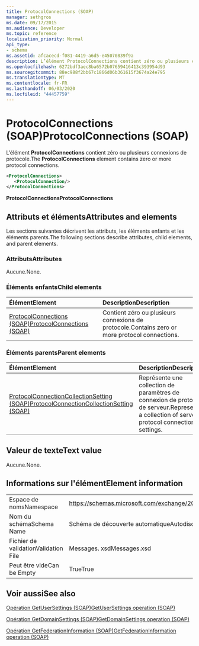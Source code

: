 ```yaml
---
title: ProtocolConnections (SOAP)
manager: sethgros
ms.date: 09/17/2015
ms.audience: Developer
ms.topic: reference
localization_priority: Normal
api_type:
- schema
ms.assetid: afcacecd-f081-4419-a6d5-e45070839f9a
description: L’élément ProtocolConnections contient zéro ou plusieurs connexions de protocole.
ms.openlocfilehash: 6272bdf3aec8ba6572b07659416413c393954d93
ms.sourcegitcommit: 88ec988f2bb67c1866d06b361615f3674a24e795
ms.translationtype: MT
ms.contentlocale: fr-FR
ms.lasthandoff: 06/03/2020
ms.locfileid: "44457759"
---
```

# <a name="protocolconnections-soap"></a><span data-ttu-id="e9a2f-103">ProtocolConnections (SOAP)</span><span class="sxs-lookup"><span data-stu-id="e9a2f-103">ProtocolConnections (SOAP)</span></span>

<span data-ttu-id="e9a2f-104">L’élément **ProtocolConnections** contient zéro ou plusieurs connexions de protocole.</span><span class="sxs-lookup"><span data-stu-id="e9a2f-104">The **ProtocolConnections** element contains zero or more protocol connections.</span></span> 
  
```XML
<ProtocolConnections>
   <ProtocolConnection/>
</ProtocolConnections>
```

 <span data-ttu-id="e9a2f-105">**ProtocolConnections**</span><span class="sxs-lookup"><span data-stu-id="e9a2f-105">**ProtocolConnections**</span></span>
## <a name="attributes-and-elements"></a><span data-ttu-id="e9a2f-106">Attributs et éléments</span><span class="sxs-lookup"><span data-stu-id="e9a2f-106">Attributes and elements</span></span>

<span data-ttu-id="e9a2f-107">Les sections suivantes décrivent les attributs, les éléments enfants et les éléments parents.</span><span class="sxs-lookup"><span data-stu-id="e9a2f-107">The following sections describe attributes, child elements, and parent elements.</span></span>
  
### <a name="attributes"></a><span data-ttu-id="e9a2f-108">Attributs</span><span class="sxs-lookup"><span data-stu-id="e9a2f-108">Attributes</span></span>

<span data-ttu-id="e9a2f-109">Aucune.</span><span class="sxs-lookup"><span data-stu-id="e9a2f-109">None.</span></span>
  
### <a name="child-elements"></a><span data-ttu-id="e9a2f-110">Éléments enfants</span><span class="sxs-lookup"><span data-stu-id="e9a2f-110">Child elements</span></span>

|<span data-ttu-id="e9a2f-111">**Élément**</span><span class="sxs-lookup"><span data-stu-id="e9a2f-111">**Element**</span></span>|<span data-ttu-id="e9a2f-112">**Description**</span><span class="sxs-lookup"><span data-stu-id="e9a2f-112">**Description**</span></span>|
|:-----|:-----|
|[<span data-ttu-id="e9a2f-113">ProtocolConnections (SOAP)</span><span class="sxs-lookup"><span data-stu-id="e9a2f-113">ProtocolConnections (SOAP)</span></span>](protocolconnections-soap.md) <br/> |<span data-ttu-id="e9a2f-114">Contient zéro ou plusieurs connexions de protocole.</span><span class="sxs-lookup"><span data-stu-id="e9a2f-114">Contains zero or more protocol connections.</span></span>  <br/> |
   
### <a name="parent-elements"></a><span data-ttu-id="e9a2f-115">Éléments parents</span><span class="sxs-lookup"><span data-stu-id="e9a2f-115">Parent elements</span></span>

|<span data-ttu-id="e9a2f-116">**Élément**</span><span class="sxs-lookup"><span data-stu-id="e9a2f-116">**Element**</span></span>|<span data-ttu-id="e9a2f-117">**Description**</span><span class="sxs-lookup"><span data-stu-id="e9a2f-117">**Description**</span></span>|
|:-----|:-----|
|[<span data-ttu-id="e9a2f-118">ProtocolConnectionCollectionSetting (SOAP)</span><span class="sxs-lookup"><span data-stu-id="e9a2f-118">ProtocolConnectionCollectionSetting (SOAP)</span></span>](protocolconnectioncollectionsetting-soap.md) <br/> |<span data-ttu-id="e9a2f-119">Représente une collection de paramètres de connexion de protocole de serveur.</span><span class="sxs-lookup"><span data-stu-id="e9a2f-119">Represents a collection of server protocol connection settings.</span></span>  <br/> |
   
## <a name="text-value"></a><span data-ttu-id="e9a2f-120">Valeur de texte</span><span class="sxs-lookup"><span data-stu-id="e9a2f-120">Text value</span></span>

<span data-ttu-id="e9a2f-121">Aucune.</span><span class="sxs-lookup"><span data-stu-id="e9a2f-121">None.</span></span>
  
## <a name="element-information"></a><span data-ttu-id="e9a2f-122">Informations sur l'élément</span><span class="sxs-lookup"><span data-stu-id="e9a2f-122">Element information</span></span>

|||
|:-----|:-----|
|<span data-ttu-id="e9a2f-123">Espace de noms</span><span class="sxs-lookup"><span data-stu-id="e9a2f-123">Namespace</span></span>  <br/> |https://schemas.microsoft.com/exchange/2010/Autodiscover  <br/> |
|<span data-ttu-id="e9a2f-124">Nom du schéma</span><span class="sxs-lookup"><span data-stu-id="e9a2f-124">Schema Name</span></span>  <br/> |<span data-ttu-id="e9a2f-125">Schéma de découverte automatique</span><span class="sxs-lookup"><span data-stu-id="e9a2f-125">Autodiscover schema</span></span>  <br/> |
|<span data-ttu-id="e9a2f-126">Fichier de validation</span><span class="sxs-lookup"><span data-stu-id="e9a2f-126">Validation File</span></span>  <br/> |<span data-ttu-id="e9a2f-127">Messages. xsd</span><span class="sxs-lookup"><span data-stu-id="e9a2f-127">Messages.xsd</span></span>  <br/> |
|<span data-ttu-id="e9a2f-128">Peut être vide</span><span class="sxs-lookup"><span data-stu-id="e9a2f-128">Can be Empty</span></span>  <br/> |<span data-ttu-id="e9a2f-129">True</span><span class="sxs-lookup"><span data-stu-id="e9a2f-129">True</span></span>  <br/> |
   
## <a name="see-also"></a><span data-ttu-id="e9a2f-130">Voir aussi</span><span class="sxs-lookup"><span data-stu-id="e9a2f-130">See also</span></span>



[<span data-ttu-id="e9a2f-131">Opération GetUserSettings (SOAP)</span><span class="sxs-lookup"><span data-stu-id="e9a2f-131">GetUserSettings operation (SOAP)</span></span>](getusersettings-operation-soap.md)
  
[<span data-ttu-id="e9a2f-132">Opération GetDomainSettings (SOAP)</span><span class="sxs-lookup"><span data-stu-id="e9a2f-132">GetDomainSettings operation (SOAP)</span></span>](getdomainsettings-operation-soap.md)
  
[<span data-ttu-id="e9a2f-133">Opération GetFederationInformation (SOAP)</span><span class="sxs-lookup"><span data-stu-id="e9a2f-133">GetFederationInformation operation (SOAP)</span></span>](getfederationinformation-operation-soap.md)

